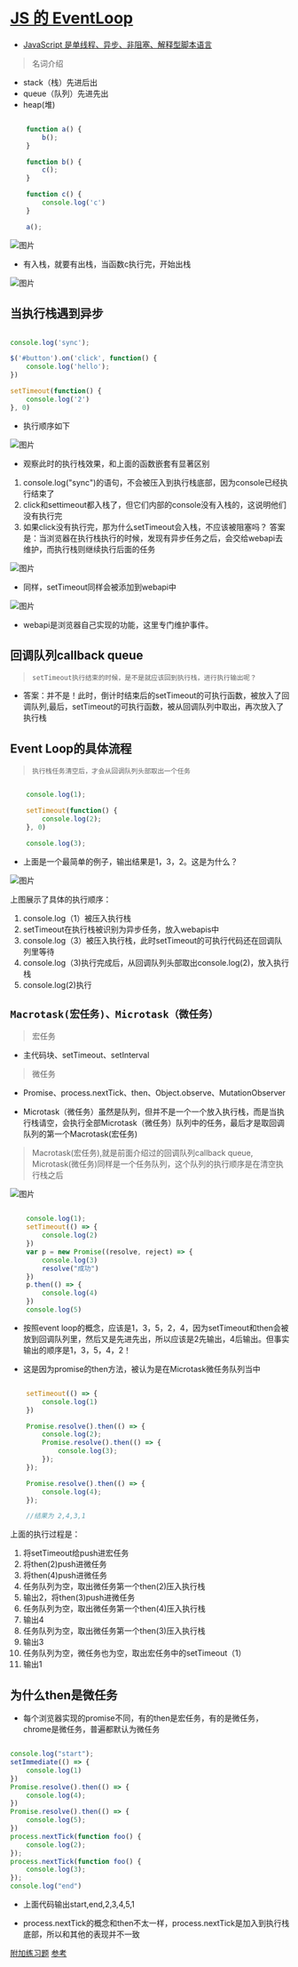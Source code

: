 # [JS 的 EventLoop](https://juejin.im/post/5a6309f76fb9a01cab2858b1)

- [JavaScript 是单线程、异步、非阻塞、解释型脚本语言](https://juejin.im/post/5be5a0b96fb9a049d518febc)

> 名词介绍

- stack（栈）先进后出
- queue（队列）先进先出
- heap(堆)

```javascript

    function a() {
        b();
    }

    function b() {
        c();
    }

    function c() {
        console.log('c')
    }

    a();

```
![图片](./step1.png)

- 有入栈，就要有出栈，当函数c执行完，开始出栈

![图片](./step2.png)

## 当执行栈遇到异步

```javascript

console.log('sync');

$('#button').on('click', function() {
    console.log('hello');
})

setTimeout(function() {
    console.log('2')
}, 0)

```

- 执行顺序如下

![图片](./step3.png)

- 观察此时的执行栈效果，和上面的函数嵌套有显著区别
1. console.log("sync")的语句，不会被压入到执行栈底部，因为console已经执行结束了
2. click和settimeout都入栈了，但它们内部的console没有入栈的，这说明他们没有执行完
3. 如果click没有执行完，那为什么setTimeout会入栈，不应该被阻塞吗？
答案是：当浏览器在执行栈执行的时候，发现有异步任务之后，会交给webapi去维护，而执行栈则继续执行后面的任务

![图片](./step4.png)

- 同样，setTimeout同样会被添加到webapi中

![图片](./step5.png)

- webapi是浏览器自己实现的功能，这里专门维护事件。

## 回调队列callback queue

> `setTimeout执行结束的时候，是不是就应该回到执行栈，进行执行输出呢？`

- 答案：并不是！此时，倒计时结束后的setTimeout的可执行函数，被放入了回调队列,最后，setTimeout的可执行函数，被从回调队列中取出，再次放入了执行栈


## Event Loop的具体流程

> `执行栈任务清空后，才会从回调队列头部取出一个任务`

```javascript

    console.log(1);

    setTimeout(function() {
        console.log(2);
    }, 0)

    console.log(3);

```

- 上面是一个最简单的例子，输出结果是1，3，2。这是为什么？

![图片](./step6.png)

上图展示了具体的执行顺序：
1. console.log（1）被压入执行栈
2. setTimeout在执行栈被识别为异步任务，放入webapis中
3. console.log（3）被压入执行栈，此时setTimeout的可执行代码还在回调队列里等待
4. console.log（3)执行完成后，从回调队列头部取出console.log(2)，放入执行栈
5. console.log(2)执行


## `Macrotask(宏任务)、Microtask（微任务）`

> 宏任务

- 主代码块、setTimeout、setInterval

> 微任务

- Promise、process.nextTick、then、Object.observe、MutationObserver

- Microtask（微任务）虽然是队列，但并不是一个一个放入执行栈，而是当执行栈请空，会执行全部Microtask（微任务）队列中的任务，最后才是取回调队列的第一个Macrotask(宏任务)

> Macrotask(宏任务),就是前面介绍过的回调队列callback queue, Microtask(微任务)同样是一个任务队列，这个队列的执行顺序是在清空执行栈之后

![图片](./step7.png)

```javascript

    console.log(1);
    setTimeout(() => {
        console.log(2)
    })
    var p = new Promise((resolve, reject) => {
        console.log(3)
        resolve("成功")
    })
    p.then(() => {
        console.log(4)
    })
    console.log(5)

```

- 按照event loop的概念，应该是1，3，5，2，4，因为setTimeout和then会被放到回调队列里，然后又是先进先出，所以应该是2先输出，4后输出。但事实输出的顺序是1，3，5，4，2！

- 这是因为promise的then方法，被认为是在Microtask微任务队列当中

```javascript

    setTimeout(() => {
        console.log(1)
    })

    Promise.resolve().then(() => {
        console.log(2);
        Promise.resolve().then(() => {
            console.log(3);
        });
    });

    Promise.resolve().then(() => {
        console.log(4);
    });

    //结果为 2,4,3,1

```

上面的执行过程是：
1. 将setTimeout给push进宏任务
2. 将then(2)push进微任务
3. 将then(4)push进微任务
4. 任务队列为空，取出微任务第一个then(2)压入执行栈
5. 输出2，将then(3)push进微任务
6. 任务队列为空，取出微任务第一个then(4)压入执行栈
7. 输出4
8. 任务队列为空，取出微任务第一个then(3)压入执行栈
9. 输出3
10. 任务队列为空，微任务也为空，取出宏任务中的setTimeout（1）
11. 输出1


## 为什么then是微任务

- 每个浏览器实现的promise不同，有的then是宏任务，有的是微任务，chrome是微任务，普遍都默认为微任务

```javascript

console.log("start");
setImmediate(() => {
    console.log(1)
})
Promise.resolve().then(() => {
    console.log(4);
})
Promise.resolve().then(() => {
    console.log(5);
})
process.nextTick(function foo() {
    console.log(2);
});
process.nextTick(function foo() {
    console.log(3);
});
console.log("end")

```

- 上面代码输出start,end,2,3,4,5,1

- process.nextTick的概念和then不太一样，process.nextTick是加入到执行栈底部，所以和其他的表现并不一致


[附加练习题](https://juejin.im/post/59e85eebf265da430d571f89)
[参考](https://juejin.im/post/5a6309f76fb9a01cab2858b1)
